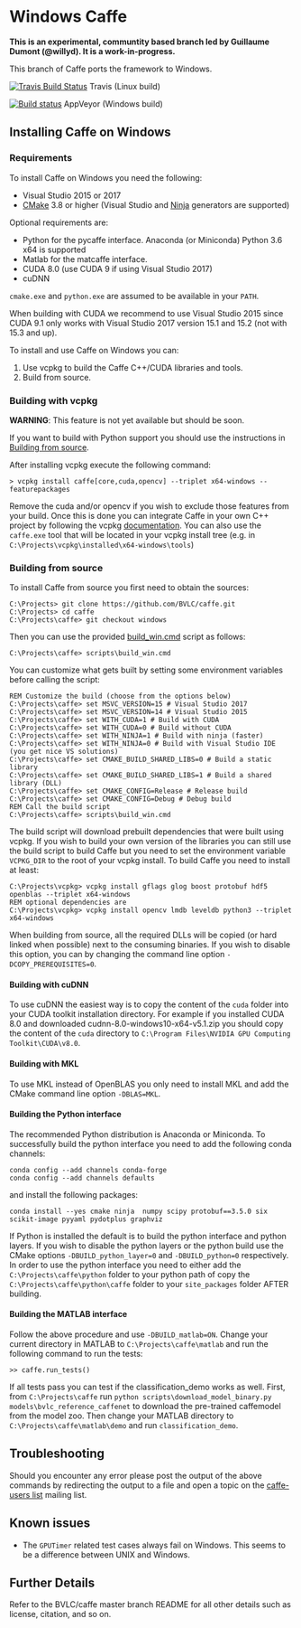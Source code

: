 # Windows Caffe

**This is an experimental, communtity based branch led by Guillaume Dumont (@willyd). It is a work-in-progress.**

This branch of Caffe ports the framework to Windows.

[![Travis Build Status](https://api.travis-ci.org/BVLC/caffe.svg?branch=windows)](https://travis-ci.org/BVLC/caffe) Travis (Linux build)

[![Build status](https://ci.appveyor.com/api/projects/status/ew7cl2k1qfsnyql4/branch/windows?svg=true)](https://ci.appveyor.com/project/BVLC/caffe/branch/windows) AppVeyor (Windows build)

## Installing Caffe on Windows
### Requirements

To install Caffe on Windows you need the following:

 - Visual Studio 2015 or 2017
 - [CMake](https://cmake.org/) 3.8 or higher (Visual Studio and [Ninja](https://ninja-build.org/) generators are supported)

 Optional requirements are:

 - Python for the pycaffe interface. Anaconda (or Miniconda) Python 3.6 x64 is supported
 - Matlab for the matcaffe interface.
 - CUDA 8.0 (use CUDA 9 if using Visual Studio 2017)
 - cuDNN

`cmake.exe` and `python.exe` are assumed to be available in your `PATH`.

When building with CUDA we recommend to use Visual Studio 2015 since CUDA 9.1 only works with Visual Studio 2017 version 15.1 and 15.2 (not with 15.3 and up).

To install and use Caffe on Windows you can:

1. Use vcpkg to build the Caffe C++/CUDA libraries and tools.
2. Build from source.

### Building with vcpkg

**WARNING**: This feature is not yet available but should be soon.

If you want to build with Python support you should use the instructions in [Building from source](#building-from-source).

After installing vcpkg execute the following command:
```Batch
> vcpkg install caffe[core,cuda,opencv] --triplet x64-windows --featurepackages
```
Remove the cuda and/or opencv if you wish to exclude those features from your build. Once this is done you can integrate Caffe in your own C++ project by following the vcpkg [documentation](https://github.com/Microsoft/vcpkg/blob/master/docs/examples/using-sqlite.md). You can also use the `caffe.exe` tool that will be located in your vcpkg install tree (e.g. in `C:\Projects\vcpkg\installed\x64-windows\tools`)

### Building from source

To install Caffe from source you first need to obtain the sources:

```Batch
C:\Projects> git clone https://github.com/BVLC/caffe.git
C:\Projects> cd caffe
C:\Projects\caffe> git checkout windows
```

Then you can use the provided [build_win.cmd](scripts/build_win.cmd) script as follows:

```
C:\Projects\caffe> scripts\build_win.cmd
```

You can customize what gets built by setting some environment variables before calling the script:

```
REM Customize the build (choose from the options below)
C:\Projects\caffe> set MSVC_VERSION=15 # Visual Studio 2017
C:\Projects\caffe> set MSVC_VERSION=14 # Visual Studio 2015
C:\Projects\caffe> set WITH_CUDA=1 # Build with CUDA
C:\Projects\caffe> set WITH_CUDA=0 # Build without CUDA
C:\Projects\caffe> set WITH_NINJA=1 # Build with ninja (faster)
C:\Projects\caffe> set WITH_NINJA=0 # Build with Visual Studio IDE (you get nice VS solutions)
C:\Projects\caffe> set CMAKE_BUILD_SHARED_LIBS=0 # Build a static library
C:\Projects\caffe> set CMAKE_BUILD_SHARED_LIBS=1 # Build a shared library (DLL)
C:\Projects\caffe> set CMAKE_CONFIG=Release # Release build
C:\Projects\caffe> set CMAKE_CONFIG=Debug # Debug build
REM Call the build script
C:\Projects\caffe> scripts\build_win.cmd
```

The build script will download prebuilt dependencies that were built using vcpkg. If you wish to build your own version of the libraries you can still use the build script to build Caffe but you need to set the environment variable `VCPKG_DIR` to the root of your vcpkg install. To build Caffe you need to install at least:

```
C:\Projects\vcpkg> vcpkg install gflags glog boost protobuf hdf5 openblas --triplet x64-windows
REM optional dependencies are
C:\Projects\vcpkg> vcpkg install opencv lmdb leveldb python3 --triplet x64-windows
```

When building from source, all the required DLLs will be copied (or hard linked when possible) next to the consuming binaries. If you wish to disable this option, you can by changing the command line option `-DCOPY_PREREQUISITES=0`.

#### Building with cuDNN

To use cuDNN the easiest way is to copy the content of the `cuda` folder into your CUDA toolkit installation directory. For example if you installed CUDA 8.0 and downloaded cudnn-8.0-windows10-x64-v5.1.zip you should copy the content of the `cuda` directory to `C:\Program Files\NVIDIA GPU Computing Toolkit\CUDA\v8.0`.

#### Building with MKL

To use MKL instead of OpenBLAS you only need to install MKL and add the CMake command line option `-DBLAS=MKL`.

#### Building the Python interface

The recommended Python distribution is Anaconda or Miniconda. To successfully build the python interface you need to add the following conda channels:
```
conda config --add channels conda-forge
conda config --add channels defaults
```
and install the following packages:
```
conda install --yes cmake ninja  numpy scipy protobuf==3.5.0 six scikit-image pyyaml pydotplus graphviz
```

If Python is installed the default is to build the python interface and python layers. If you wish to disable the python layers or the python build use the CMake options `-DBUILD_python_layer=0` and `-DBUILD_python=0` respectively. In order to use the python interface you need to either add the `C:\Projects\caffe\python` folder to your python path of copy the `C:\Projects\caffe\python\caffe` folder to your `site_packages` folder AFTER building.

#### Building the MATLAB interface

Follow the above procedure and use `-DBUILD_matlab=ON`. Change your current directory in MATLAB to `C:\Projects\caffe\matlab` and run the following command to run the tests:
```
>> caffe.run_tests()
```
If all tests pass you can test if the classification_demo works as well. First, from `C:\Projects\caffe` run `python scripts\download_model_binary.py models\bvlc_reference_caffenet` to download the pre-trained caffemodel from the model zoo. Then change your MATLAB directory to `C:\Projects\caffe\matlab\demo` and run `classification_demo`.

## Troubleshooting

Should you encounter any error please post the output of the above commands by redirecting the output to a file and open a topic on the [caffe-users list](https://groups.google.com/forum/#!forum/caffe-users) mailing list.

## Known issues

- The `GPUTimer` related test cases always fail on Windows. This seems to be a difference between UNIX and Windows.

## Further Details

Refer to the BVLC/caffe master branch README for all other details such as license, citation, and so on.
